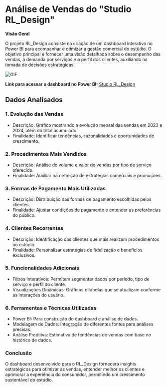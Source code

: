 # Análise de Vendas do "Studio RL_Design"

**Visão Geral**

O projeto RL_Design consiste na criação de um dashboard interativo no Power BI para acompanhar e otimizar a gestão comercial do estúdio. O objetivo principal é fornecer uma visão detalhada sobre o desempenho das vendas, a demanda por serviços e o perfil dos clientes, auxiliando na tomada de decisões estratégicas.

![GIF](RL_Design.gif) 

**Link para acessar o dashboard no Power BI:** 
<a href="https://app.powerbi.com/view?r=eyJrIjoiODk5MjRiNjQtMzI2Ny00YjM5LWI1ZGUtNDljZGE2YTM5ZGQzIiwidCI6ImNlYWQ1NmU3LWU5MWEtNDFkMC1iMGU3LTE4N2JiMzgwNjFiZiIsImMiOjR9" style="font-size: 14px;">Studio RL_Design</a></span>

## Dados Analisados

### 1. Evolução das Vendas
- Descrição: Gráfico mostrando a evolução mensal das vendas em 2023 e 2024, além do total acumulado.
- Finalidade: Identificar tendências, sazonalidades e oportunidades de crescimento.

### 2. Procedimentos Mais Vendidos
- Descrição: Análise do volume e valor de vendas por tipo de serviço oferecido.
- Finalidade: Auxiliar na definição de estratégias comerciais e promoções.

### 3. Formas de Pagamento Mais Utilizadas
- Descrição: Distribuição das formas de pagamento escolhidas pelos clientes.
- Finalidade: Ajustar condições de pagamento e entender as preferências do público.

### 4. Clientes Recorrentes
- Descrição: Identificação das clientes que mais realizam procedimentos no estúdio.
- Finalidade: Personalizar estratégias de fidelização e benefícios exclusivos.

### 5. Funcionalidades Adicionais
- Filtros Interativos: Permitem segmentar dados por período, tipo de serviço e perfil do cliente.
- Visualizações Dinâmicas: Gráficos e tabelas que se atualizam conforme as interações do usuário.

### 6. Ferramentas e Técnicas Utilizadas
- Power BI: Para construção do dashboard e análise de dados.
- Modelagem de Dados: Integração de diferentes fontes para análises precisas.
- Análise Preditiva: Estimativa de tendências de vendas com base no histórico de dados.

### Conclusão
O dashboard desenvolvido para o RL_Design fornecerá insights estratégicos para otimizar as vendas, entender melhor os clientes e aprimorar a experiência do consumidor, permitindo um crescimento sustentável do estúdio.